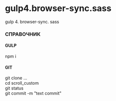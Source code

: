 # gulp4.browser-sync.sass
gulp 4. browser-sync. sass

<h3>СПРАВОЧНИК</h3>
<h4>GULP</h4>
<p>npm i</p>
<h4>GIT</h4>
<p>git clone ...<br>
cd scroll_custom<br>
git status<br>
git commit -m "text commit"<br>
